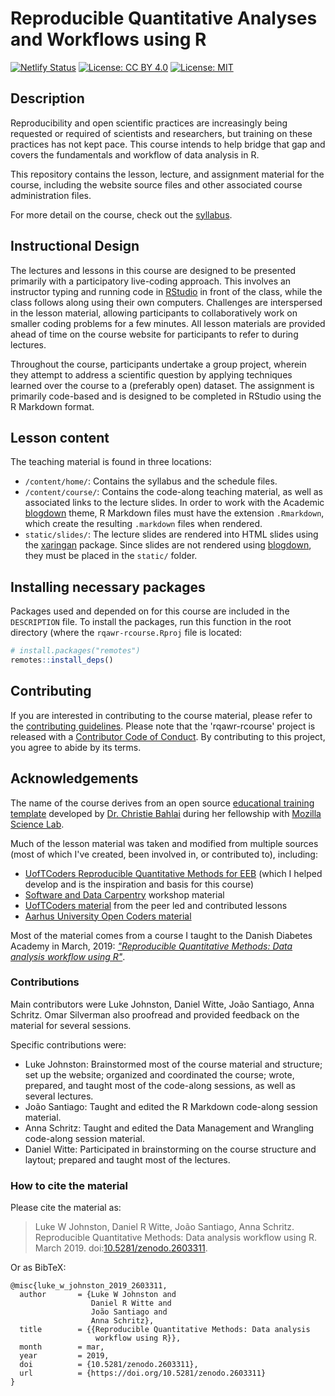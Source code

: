 
# Reproducible Quantitative Analyses and Workflows using R

[![Netlify Status](https://api.netlify.com/api/v1/badges/4c7d7232-e173-491a-abf7-c818c290bade/deploy-status)](https://app.netlify.com/sites/rqawr-course/deploys)
[![License: CC BY 4.0](https://img.shields.io/badge/License-CC%20BY%204.0-lightgrey.svg)](https://creativecommons.org/licenses/by/4.0/)
[![License: MIT](https://img.shields.io/badge/License-MIT-yellow.svg)](https://opensource.org/licenses/MIT)

## Description

Reproducibility and open scientific practices are increasingly being requested
or required of scientists and researchers, but training on these practices has 
not kept pace. This course intends to help bridge that gap and covers the
fundamentals and workflow of data analysis in R.

This repository contains the lesson, lecture, and assignment material for the
course, including the website source files and other associated course
administration files. 

For more detail on the course, check out the [syllabus](https://rqawr-rcourse.lwjohnst.com).

## Instructional Design

The lectures and lessons in this course are designed to be presented primarily
with a participatory live-coding approach. This involves an instructor typing
and running code in [RStudio](https://www.rstudio.com/) in front of the class,
while the class follows along using their own computers. Challenges are
interspersed in the lesson material, allowing participants to collaboratively
work on smaller coding problems for a few minutes. All lesson materials are
provided ahead of time on the course website for participants to refer to during
lectures.

Throughout the course, participants undertake a group project, wherein they
attempt to address a scientific question by applying techniques learned over the
course to a (preferably open) dataset. The assignment is primarily code-based
and is designed to be completed in RStudio using the R Markdown format.

## Lesson content

The teaching material is found in three locations:

- `/content/home/`: Contains the syllabus and the schedule files.
- `/content/course/`: Contains the code-along teaching material, as well as
associated links to the lecture slides. In order to work with the Academic
[blogdown] theme, R Markdown files must have the extension `.Rmarkdown`, which
create the resulting `.markdown` files when rendered.
- `static/slides/`: The lecture slides are rendered into HTML slides using
the [xaringan] package. Since slides are not rendered using [blogdown], they
must be placed in the `static/` folder.

[xaringan]: https://github.com/yihui/xaringan
[blogdown]: https://bookdown.org/yihui/blogdown/

## Installing necessary packages

Packages used and depended on for this course are included in the `DESCRIPTION`
file. To install the packages, run this function in the root directory (where
the `rqawr-rcourse.Rproj` file is located:

```r
# install.packages("remotes")
remotes::install_deps()
```

## Contributing

If you are interested in contributing to the course material, please refer to
the [contributing guidelines](CONTRIBUTING.md). Please note that the
'rqawr-rcourse' project is released with a [Contributor Code of
Conduct](CODE_OF_CONDUCT.md). By contributing to this project, you agree to
abide by its terms.

## Acknowledgements

The name of the course derives from an open source [educational training
template](https://cbahlai.github.io/rqm-template/) developed by 
[Dr. Christie Bahlai](https://bahlailab.org/) during her fellowship with 
[Mozilla Science Lab](https://science.mozilla.org/).

Much of the lesson material was taken and modified from multiple sources (most
of which I've created, been involved in, or contributed to), including:

- [UofTCoders Reproducible Quantitative Methods for EEB](https://uoftcoders.github.io/rcourse/) 
(which I helped develop and is the inspiration and basis for this course)
- [Software and Data Carpentry](https://carpentries.org/) workshop material
- [UofTCoders material](https://uoftcoders.github.io/studyGroup/lessons/)
from the peer led and contributed lessons
- [Aarhus University Open Coders material](https://au-oc.github.io/content/)

Most of the material comes from a course I taught to the Danish Diabetes Academy 
in March, 2019:
[*"Reproducible Quantitative Methods: Data analysis workflow using R"*](https://dda-rcourse.lwjohnst.com/).

### Contributions

Main contributors were Luke Johnston, Daniel Witte, João Santiago, Anna Schritz.
Omar Silverman also proofread and provided feedback on the material for several sessions.

Specific contributions were:

- Luke Johnston: Brainstormed most of the course material and structure; set up
the website; organized and coordinated the course; wrote, prepared, and taught
most of the code-along sessions, as well as several lectures.
- João Santiago: Taught and edited the R Markdown code-along session material.
- Anna Schritz: Taught and edited the Data Management and Wrangling code-along
session material.
- Daniel Witte: Participated in brainstorming on the course structure and
laytout; prepared and taught most of the lectures.

### How to cite the material

Please cite the material as:

> Luke W Johnston, Daniel R Witte, João Santiago, Anna Schritz. Reproducible
Quantitative Methods: Data analysis workflow using R. March 2019.
doi:[10.5281/zenodo.2603311].

[10.5281/zenodo.2603311]: https://doi.org/10.5281/zenodo.2603310

Or as BibTeX:

```
@misc{luke_w_johnston_2019_2603311,
  author       = {Luke W Johnston and
                  Daniel R Witte and
                  João Santiago and
                  Anna Schritz},
  title        = {{Reproducible Quantitative Methods: Data analysis 
                   workflow using R}},
  month        = mar,
  year         = 2019,
  doi          = {10.5281/zenodo.2603311},
  url          = {https://doi.org/10.5281/zenodo.2603311}
}
```
